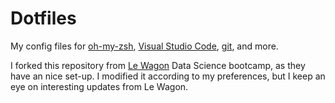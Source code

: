 # Dotfiles #
My config files for [oh-my-zsh](http://ohmyz.sh/), [Visual Studio Code](https://code.visualstudio.com/), [git](https://git-scm.com/), and more.

I forked this repository from [Le Wagon](https://www.lewagon.com) Data Science bootcamp, as they have an nice set-up. I modified it according to my preferences, but I keep an eye on interesting updates from Le Wagon.

